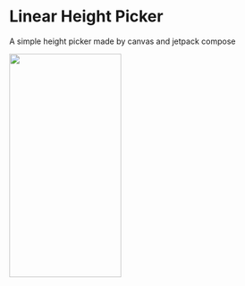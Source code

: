# Linear Height Picker

A simple height picker made by canvas and jetpack compose

<img src="https://media1.giphy.com/media/FZEJ62NYDPVRlsYQ3L/giphy.gif?cid=790b7611d0eb01b5f900163ea75b394b715fdd3490930d50&rid=giphy.gif&ct=g" width="200" height="400" />
